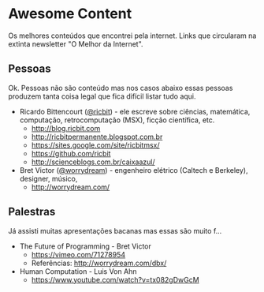 # Awesome Content

Os melhores conteúdos que encontrei pela internet. Links que circularam na extinta newsletter "O Melhor da Internet".


## Pessoas

Ok. Pessoas não são conteúdo mas nos casos abaixo essas pessoas produzem tanta coisa legal que fica difícil listar tudo aqui.

* Ricardo Bittencourt ([@ricbit](https://twitter.com/ricbit)) - ele escreve sobre ciências, matemática, computação, retrocomputação (MSX), ficção científica, etc.
  * http://blog.ricbit.com
  * http://ricbitpermanente.blogspot.com.br
  * https://sites.google.com/site/ricbitmsx/
  * https://github.com/ricbit
  * http://scienceblogs.com.br/caixaazul/
* Bret Victor ([@worrydream](https://twitter.com/worrydream)) - engenheiro elétrico (Caltech e Berkeley), designer, músico, 
  * http://worrydream.com/


## Palestras

Já assisti muitas apresentações bacanas mas essas são muito f...

* The Future of Programming - Bret Victor
  * https://vimeo.com/71278954
  * Referências: http://worrydream.com/dbx/
* Human Computation - Luis Von Ahn
  * https://www.youtube.com/watch?v=tx082gDwGcM
